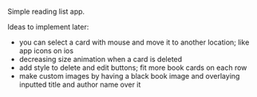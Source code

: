 Simple reading list app.

Ideas to implement later:
- you can select a card with mouse and move it to another location; like app icons on ios
- decreasing size animation when a card is deleted
- add style to delete and edit buttons; fit more book cards on each row
- make custom images by having a black book image and overlaying inputted title and author name over it